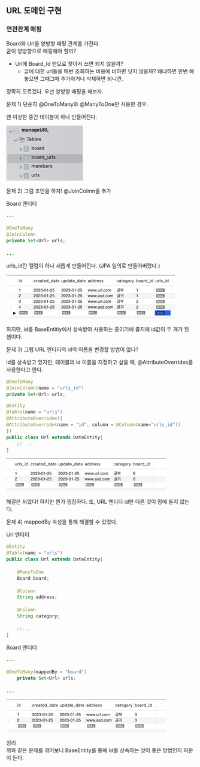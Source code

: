 ## URL 도메인 구현

### 연관관계 매핑

Board와 Url을 양방향 매핑 관계를 가진다. <br>
굳이 양방향으로 매핑해야 할까? <br>

- Url에 Board_Id 만으로 찾아서 쓰면 되지 않을까?
  - 글에 대한 url들을 매번 조회하는 비용에 비하면 낫지 않을까? 왜냐하면 한번 해놓으면 그때그때 추가하거나 삭제하면 되니깐.

정확히 모르겠다. 우선 양방향 매핑을 해보자. <br>

문제 1) 단순히 @OneToMany와 @ManyToOne만 사용한 경우. <br>

왠 이상한 중간 테이블이 하나 만들어진다.

![twoWay1](./image/twoWay1.png)

문제 2) 그럼 조인을 하자! @JoinColmn을 추가 <br>

Board 엔티티

```Java
...

@OneToMany
@JoinColumn
private Set<Url> urls;

...
```

urls_id란 컬럼이 하나 새롭게 만들어진다. (JPA 임의로 만들어버렸다.) <br>

![twoWay2](./image/twoWay2.png)

하지만, id를 BaseEntitiy에서 상속받아 사용하는 중이기에 졸지에 id값이 두 개가 된 셈이다. <br>

문제 3) 그럼 URL 엔티티의 id의 이름을 변경할 방법이 없나? <br>

id를 상속받고 있지만, 테이블의 id 이름을 지정하고 싶을 때, @AttributeOverrides를 사용한다고 한다. <br>

```Java
@OneToMany
@JoinColumn(name = "urls_id")
private Set<Url> urls;
```

```Java
@Entity
@Table(name = "urls")
@AttributeOverrides({
@AttributeOverride(name = "id", column = @Column(name="urls_id"))
})
public class Url extends DateEntity{
    // ...
}
```

![twoWay4](./image/twoWay4.png)

해결은 되었다! 하지만 뭔가 찝집하다. 또, URL 엔티티 id만 다른 것이 맘에 들지 않는다. <br>

문제 4) mappedBy 속성을 통해 해결할 수 있었다. <br>

Url 엔티티

```Java
@Entity
@Table(name = "urls")
public class Url extends DateEntity{

    @ManyToOne
    Board board;

    @Column
    String address;

    @Column
    String category;

    //...
}
```

Board 엔티티

```Java
...

@OneToMany(mappedBy = "board")
    private Set<Url> urls;

...
```

![twoWay3](./image/twoWay3.png)

정리 <br>
위와 같은 문제를 겪어보니 BaseEntity를 통해 Id를 상속하는 것이 좋은 방법인지 의문이 든다. <br>
